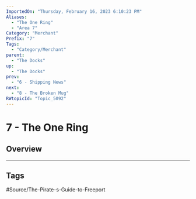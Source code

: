 ```yaml
---
ImportedOn: "Thursday, February 16, 2023 6:10:23 PM"
Aliases:
  - "The One Ring"
  - "Area 7"
Category: "Merchant"
Prefix: "7"
Tags:
  - "Category/Merchant"
parent:
  - "The Docks"
up:
  - "The Docks"
prev:
  - "6 - Shipping News"
next:
  - "8 - The Broken Mug"
RWtopicId: "Topic_5092"
---
```

# 7 - The One Ring
## Overview

---
## Tags
#Source/The-Pirate-s-Guide-to-Freeport


